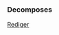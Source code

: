 ### Decomposes

[Rediger](https://github.com/FMDatahub/DataDictionary/tree/main/Properties/Administratively/Decomposes)
